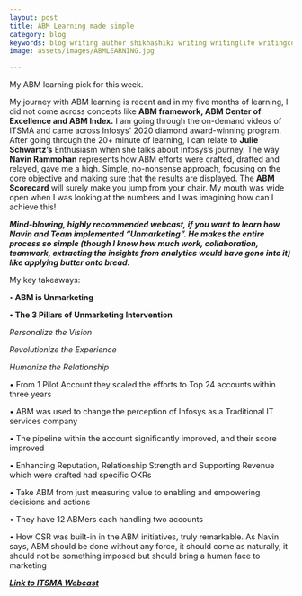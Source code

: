 ```yaml
---
layout: post
title: ABM Learning made simple
category: blog
keywords: blog writing author shikhashikz writing writinglife writingcommunity dailyblogpost ABM ACCOUNTBASEDMARKETING
image: assets/images/ABMLEARNING.jpg

---
```

My ABM learning pick for this week.

My journey with ABM learning is recent and in my five months of learning, I did not come across concepts like **ABM framework, ABM Center of Excellence and ABM Index.** I am going through the on-demand videos of ITSMA and came across Infosys' 2020 diamond award-winning program. After going through the 20+ minute of learning, I can relate to **Julie Schwartz’s** Enthusiasm when she talks about Infosys’s journey. The way **Navin Rammohan** represents how ABM efforts were crafted, drafted and relayed, gave me a high. Simple, no-nonsense approach, focusing on the core objective and making sure that the results are displayed. The **ABM Scorecard** will surely make you jump from your chair. My mouth was wide open when I was looking at the numbers and I was imagining how can I achieve this!

***Mind-blowing, highly recommended webcast, if you want to learn how Navin and Team implemented “Unmarketing”. He makes the entire process so simple (though I know how much work, collaboration, teamwork, extracting the insights from analytics would have gone into it) like applying butter onto bread.***

My key takeaways:

**•	ABM is Unmarketing**

**•	The 3 Pillars of Unmarketing Intervention**

*Personalize the Vision*

*Revolutionize the Experience* 

*Humanize the Relationship*

•	From 1 Pilot Account they scaled the efforts to Top 24 accounts within three years

•	ABM was used to change the perception of Infosys as a Traditional IT services company

•	The pipeline within the account significantly improved, and their score improved

•	Enhancing Reputation, Relationship Strength and Supporting Revenue which were drafted had specific OKRs

•	Take ABM from just measuring value to enabling and empowering decisions and actions

•	They have 12 ABMers each handling two accounts

•	How CSR was built-in in the ABM initiatives, truly remarkable. As Navin says, ABM should be done without any force, it should come as naturally, it should not be something imposed but should bring a human face to marketing

***[Link to ITSMA Webcast](https://www.brighttalk.com/webcast/17455/470235)***
